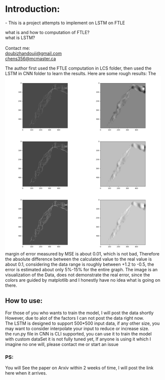 <h1>Introduction:</h1>
<div>
<p>- This is a project attempts to implement on LSTM on FTLE</p>


<a herf="https://www.youtube.com/watch?v=lveOu7jLNh0&t=1673s" >what is and how to computation of FTLE?</a>
<br>
<a herf="https://www.youtube.com/watch?v=6niqTuYFZLQ&list=PL3FW7Lu3i5JvHM8ljYj-zLfQRF3EO8sYv&index=10"> what is LSTM?</a>
<br>
<br>
<a herf="mailto:doubizhandouji@gmail.com">Contact me:</a>
<br>
<a herf="mailto:doubizhandouji@gmail.com">doubizhandouji@gmail.com</a>
<br>
<a herf="mailto:chens356@mcmaster.ca"> chens356@mcmaster.ca</a>

<p>
The author first used the FTLE computation in LCS folder, then used the LSTM in CNN folder to 
learn the results. Here are some rough results:

<img src="Figure_1.png" style="float : left; width : 50%">
<img src="Figure_4.png" style="float : right; width : 50%">
<img src="Figure_2.png" style="float : left; width : 50%">
<img src="Figure_5.png" style="float : right; width : 50%">
<img src="Figure_3.png" style="float : left; width : 50%">
<img src="Figure_6.png" style="float : right; width : 50%">
The margin of error measured by MSE is about 0.01, which is not bad, Therefore the absolute
difference between the calculated value to the real value is about 0.1, considering the data range is roughly between +1.2 to -0.5,
the error is estimated about only 5%-15% for the entire graph. The image is an visualization of the Data, does not demonstrate the real
error, since the colors are guided by matplotlib and I honestly have no idea what is going on there.
</p>

<h2>How to use:</h2>
<p>
For those of you who wants to train the model, I will post the data shortly
However, due to alot of the factors I can not post the data right now.
<br>
The LSTM is designed to support 500*500 input data, if any other size, you may want to consider
interpolate your input to reduce or increase size.
<br>
the run.py file in CNN is CLI supported, you can use it to train the model with custom dataSet
it is not fully tuned yet, If anyone is using it which I imagine no one will, please contact me or start an issue
</p>

<h3>PS:</h3>
<p>
You will See the paper on Arxiv within 2 weeks of time, I will post the link here when it arrives.
</p>
</div>







